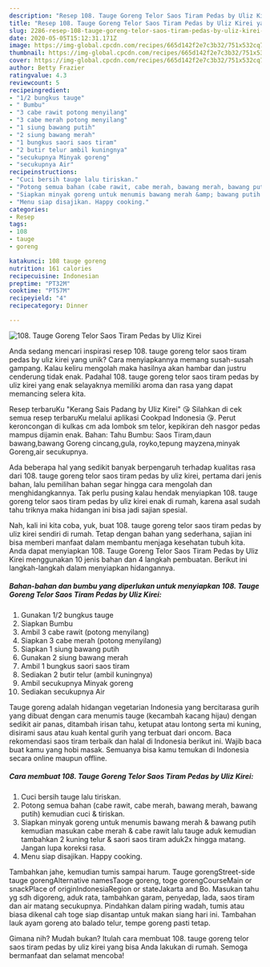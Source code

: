 ```yaml
---
description: "Resep 108. Tauge Goreng Telor Saos Tiram Pedas by Uliz Kirei yang Lezat"
title: "Resep 108. Tauge Goreng Telor Saos Tiram Pedas by Uliz Kirei yang Lezat"
slug: 2286-resep-108-tauge-goreng-telor-saos-tiram-pedas-by-uliz-kirei-yang-lezat
date: 2020-05-05T15:12:31.171Z
image: https://img-global.cpcdn.com/recipes/665d142f2e7c3b32/751x532cq70/108-tauge-goreng-telor-saos-tiram-pedas-by-uliz-kirei-foto-resep-utama.jpg
thumbnail: https://img-global.cpcdn.com/recipes/665d142f2e7c3b32/751x532cq70/108-tauge-goreng-telor-saos-tiram-pedas-by-uliz-kirei-foto-resep-utama.jpg
cover: https://img-global.cpcdn.com/recipes/665d142f2e7c3b32/751x532cq70/108-tauge-goreng-telor-saos-tiram-pedas-by-uliz-kirei-foto-resep-utama.jpg
author: Betty Frazier
ratingvalue: 4.3
reviewcount: 5
recipeingredient:
- "1/2 bungkus tauge"
- " Bumbu"
- "3 cabe rawit potong menyilang"
- "3 cabe merah potong menyilang"
- "1 siung bawang putih"
- "2 siung bawang merah"
- "1 bungkus saori saos tiram"
- "2 butir telur ambil kuningnya"
- "secukupnya Minyak goreng"
- "secukupnya Air"
recipeinstructions:
- "Cuci bersih tauge lalu tiriskan."
- "Potong semua bahan (cabe rawit, cabe merah, bawang merah, bawang putih) kemudian cuci &amp; tiriskan."
- "Siapkan minyak goreng untuk menumis bawang merah &amp; bawang putih kemudian masukan cabe merah &amp; cabe rawit lalu tauge aduk kemudian tambahkan 2 kuning telur &amp; saori saos tiram aduk2x hingga matang. Jangan lupa koreksi rasa."
- "Menu siap disajikan. Happy cooking."
categories:
- Resep
tags:
- 108
- tauge
- goreng

katakunci: 108 tauge goreng 
nutrition: 161 calories
recipecuisine: Indonesian
preptime: "PT32M"
cooktime: "PT57M"
recipeyield: "4"
recipecategory: Dinner

---
```



![108. Tauge Goreng Telor Saos Tiram Pedas by Uliz Kirei](https://img-global.cpcdn.com/recipes/665d142f2e7c3b32/751x532cq70/108-tauge-goreng-telor-saos-tiram-pedas-by-uliz-kirei-foto-resep-utama.jpg)

Anda sedang mencari inspirasi resep 108. tauge goreng telor saos tiram pedas by uliz kirei yang unik? Cara menyiapkannya memang susah-susah gampang. Kalau keliru mengolah maka hasilnya akan hambar dan justru cenderung tidak enak. Padahal 108. tauge goreng telor saos tiram pedas by uliz kirei yang enak selayaknya memiliki aroma dan rasa yang dapat memancing selera kita.

Resep terbaruKu &#34;Kerang Sais Padang by Uliz Kirei&#34; 😘 Silahkan di cek semua resep terbaruKu melalui aplikasi Cookpad Indonesia 😘. Perut keroncongan di kulkas cm ada lombok sm telor, kepikiran deh nasgor pedas mampus dijamin enak. Bahan: Tahu Bumbu: Saos Tiram,daun bawang,bawang Goreng cincang,gula, royko,tepung mayzena,minyak Goreng,air secukupnya.

Ada beberapa hal yang sedikit banyak berpengaruh terhadap kualitas rasa dari 108. tauge goreng telor saos tiram pedas by uliz kirei, pertama dari jenis bahan, lalu pemilihan bahan segar hingga cara mengolah dan menghidangkannya. Tak perlu pusing kalau hendak menyiapkan 108. tauge goreng telor saos tiram pedas by uliz kirei enak di rumah, karena asal sudah tahu triknya maka hidangan ini bisa jadi sajian spesial.


Nah, kali ini kita coba, yuk, buat 108. tauge goreng telor saos tiram pedas by uliz kirei sendiri di rumah. Tetap dengan bahan yang sederhana, sajian ini bisa memberi manfaat dalam membantu menjaga kesehatan tubuh kita. Anda dapat menyiapkan 108. Tauge Goreng Telor Saos Tiram Pedas by Uliz Kirei menggunakan 10 jenis bahan dan 4 langkah pembuatan. Berikut ini langkah-langkah dalam menyiapkan hidangannya.

<!--inarticleads1-->

##### Bahan-bahan dan bumbu yang diperlukan untuk menyiapkan 108. Tauge Goreng Telor Saos Tiram Pedas by Uliz Kirei:

1. Gunakan 1/2 bungkus tauge
1. Siapkan  Bumbu
1. Ambil 3 cabe rawit (potong menyilang)
1. Siapkan 3 cabe merah (potong menyilang)
1. Siapkan 1 siung bawang putih
1. Gunakan 2 siung bawang merah
1. Ambil 1 bungkus saori saos tiram
1. Sediakan 2 butir telur (ambil kuningnya)
1. Ambil secukupnya Minyak goreng
1. Sediakan secukupnya Air


Tauge goreng adalah hidangan vegetarian Indonesia yang bercitarasa gurih yang dibuat dengan cara menumis tauge (kecambah kacang hijau) dengan sedikit air panas, ditambah irisan tahu, ketupat atau lontong serta mi kuning, disirami saus atau kuah kental gurih yang terbuat dari oncom. Baca rekomendasi saos tiram terbaik dan halal di Indonesia berikut ini. Wajib baca buat kamu yang hobi masak. Semuanya bisa kamu temukan di Indonesia secara online maupun offline. 

<!--inarticleads2-->

##### Cara membuat 108. Tauge Goreng Telor Saos Tiram Pedas by Uliz Kirei:

1. Cuci bersih tauge lalu tiriskan.
1. Potong semua bahan (cabe rawit, cabe merah, bawang merah, bawang putih) kemudian cuci &amp; tiriskan.
1. Siapkan minyak goreng untuk menumis bawang merah &amp; bawang putih kemudian masukan cabe merah &amp; cabe rawit lalu tauge aduk kemudian tambahkan 2 kuning telur &amp; saori saos tiram aduk2x hingga matang. Jangan lupa koreksi rasa.
1. Menu siap disajikan. Happy cooking.


Tambahkan jahe, kemudian tumis sampai harum. Tauge gorengStreet-side tauge gorengAlternative namesTaoge goreng, toge gorengCourseMain or snackPlace of originIndonesiaRegion or stateJakarta and Bo. Masukan tahu yg sdh digoreng, aduk rata, tambahkan garam, penyedap, lada, saos tiram dan air matang secukupnya. Pindahkan dalam piring wadah, tumis atau biasa dikenal cah toge siap disantap untuk makan siang hari ini. Tambahan lauk ayam goreng ato balado telur, tempe goreng pasti tetap. 

Gimana nih? Mudah bukan? Itulah cara membuat 108. tauge goreng telor saos tiram pedas by uliz kirei yang bisa Anda lakukan di rumah. Semoga bermanfaat dan selamat mencoba!

